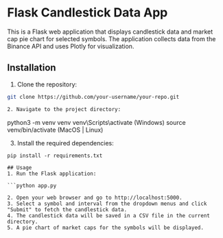 # Flask Candlestick Data App

This is a Flask web application that displays candlestick data and market cap pie chart for selected symbols. The application collects data from the Binance API and uses Plotly for visualization.

## Installation

1. Clone the repository:

```bash
git clone https://github.com/your-username/your-repo.git

2. Navigate to the project directory:

```
python3 -m venv venv
venv\Scripts\activate (Windows)
source venv/bin/activate (MacOS | Linux)


3. Install the required dependencies:

```
pip install -r requirements.txt

## Usage
1. Run the Flask application:

```python app.py

2. Open your web browser and go to http://localhost:5000.
3. Select a symbol and interval from the dropdown menus and click "Submit" to fetch the candlestick data.
4. The candlestick data will be saved in a CSV file in the current directory.
5. A pie chart of market caps for the symbols will be displayed.

